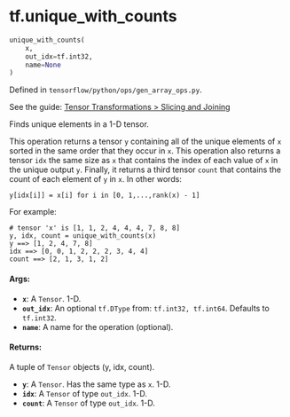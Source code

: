 <div itemscope itemtype="http://developers.google.com/ReferenceObject">
<meta itemprop="name" content="tf.unique_with_counts" />
</div>

# tf.unique_with_counts

``` python
unique_with_counts(
    x,
    out_idx=tf.int32,
    name=None
)
```



Defined in `tensorflow/python/ops/gen_array_ops.py`.

See the guide: [Tensor Transformations > Slicing and Joining](../../../api_guides/python/array_ops.md#Slicing_and_Joining)

Finds unique elements in a 1-D tensor.

This operation returns a tensor `y` containing all of the unique elements of `x`
sorted in the same order that they occur in `x`. This operation also returns a
tensor `idx` the same size as `x` that contains the index of each value of `x`
in the unique output `y`. Finally, it returns a third tensor `count` that
contains the count of each element of `y` in `x`. In other words:

`y[idx[i]] = x[i] for i in [0, 1,...,rank(x) - 1]`

For example:

```
# tensor 'x' is [1, 1, 2, 4, 4, 4, 7, 8, 8]
y, idx, count = unique_with_counts(x)
y ==> [1, 2, 4, 7, 8]
idx ==> [0, 0, 1, 2, 2, 2, 3, 4, 4]
count ==> [2, 1, 3, 1, 2]
```

#### Args:

* <b>`x`</b>: A `Tensor`. 1-D.
* <b>`out_idx`</b>: An optional `tf.DType` from: `tf.int32, tf.int64`. Defaults to `tf.int32`.
* <b>`name`</b>: A name for the operation (optional).


#### Returns:

A tuple of `Tensor` objects (y, idx, count).

* <b>`y`</b>: A `Tensor`. Has the same type as `x`. 1-D.
* <b>`idx`</b>: A `Tensor` of type `out_idx`. 1-D.
* <b>`count`</b>: A `Tensor` of type `out_idx`. 1-D.